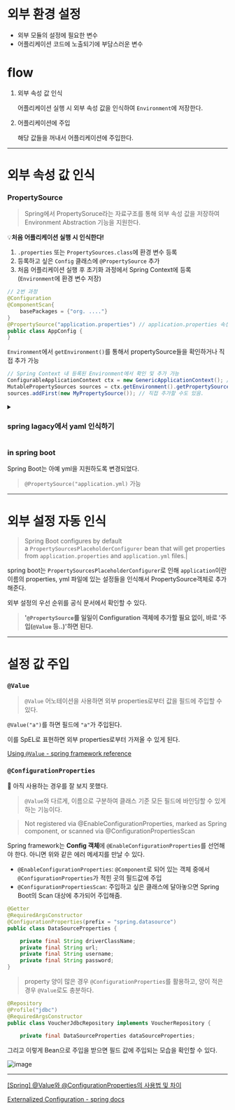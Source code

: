 # 외부 환경 설정

- 외부 모듈의 설정에 필요한 변수
- 어플리케이션 코드에 노출되기에 부담스러운 변수

# flow

1. 외부 속성 값 인식
   
   어플리케이션 실행 시 외부 속성 값을 인식하여 `Environment`에 저장한다.
2. 어플리케이션에 주입

   해당 값들을 꺼내서 어플리케이션에 주입한다.

---

# 외부 속성 값 인식

### PropertySource
> Spring에서 PropertySoruce라는 자료구조를 통해 외부 속성 값을 저장하여 Environment Abstraction 기능을 지원한다.

💡**처음 어플리케이션 실행 시 인식한다!**

1. `.properties` 또는 `PropertySources.class`에 환경 변수 등록
2. 등록하고 싶은 `Config` 클래스에 `@PropertySource` 추가
3. 처음 어플리케이션 실행 후 초기화 과정에서 Spring Context에 등록(`Environment`에 환경 변수 저장)

```java
// 2번 과정
@Configuration
@ComponentScan{
	basePackages = {"org. ...."}
}
@PropertySource("application.properties") // application.properties 속성을 가져와서 Environment에 저장하도록 한다.
public class AppConfig {
}
```

`Environment`에서 `getEnvironment()`를 통해서 propertySource들을 확인하거나 직접 추가 가능

```java
// Spring Context 내 등록된 Environment에서 확인 및 추가 가능
ConfigurableApplicationContext ctx = new GenericApplicationContext(); // context 생성 시점에 내부에서 `@PropertySource`를 인식하여 외부로부터 설정 값을 가져와 Environment에 저장한다.
MutablePropertySources sources = ctx.getEnvironment().getPropertySources(); 
sources.addFirst(new MyPropertySource()); // 직접 추가할 수도 있음.
```

<details>
  <summary><h3>spring lagacy에서 yaml 인식하기</h3></summary>
  
기본적으로 `@PropertySource()`는 `yml`파일 형식을 지원하지 않는다. 
그래서 **yml 형식으로 바꾸는 `PropertySourceFactory`를 구현**해야 한다.

Spring에서 `YamlPropertiesFactoryBean()`을 지원한다. 

```java
public class YamlPropertiesFactory implements PropertySourceFactory {
	@Override
	public PropertySource<?> createPropertySource(String s, EncodedResource encodedResoure) throws IOException {
		var yamlPropertiesFactoryBean = new YamlPropertiesFactoryBean();
yamlPropertiesFactoryBean.setResources(encodedResource.getResource());

	var properties = yamlPropertiesFactoryBean.getObject();
	return new PropertiesPropertySource(encodeResource.getResource(), getFilename(), properties);
	}
}

@Configuration
@ComponentScan{
	basePackages = {"org. ...."}
}
@PropertySource(value = "application.yml", factory = YamlPropertiesFactory.class)
public class AppConfig {
}
```

다음과 같이 일일이 yml로 변환해주는 Factory를 만들고, `@PropertySource`에 등록해야 한다.


[Environment Abstraction - spring framework reference](https://docs.spring.io/spring-framework/reference/core/beans/environment.html#beans-property-source-abstraction)

[YAML로 프로퍼티 작성 - yanju](https://velog.io/@leehanju408/YAML%EB%A1%9C-%ED%94%84%EB%A1%9C%ED%8D%BC%ED%8B%B0-%EC%9E%91%EC%84%B1-c3pz7yvb)
</details>

### in spring boot

Spring Boot는 아예 yml을 지원하도록 변경되었다.
> `@PropertySource("application.yml)` 가능


---

# 외부 설정 자동 인식

> Spring Boot configures by default a `PropertySourcesPlaceholderConfigurer` bean that will get properties from `application.properties` and `application.yml` files.|

spring boot는 `PropertySourcesPlaceholderConfigurer`로 인해 `application`이란 이름의 properties, yml 파일에 있는 설정들을 인식해서 PropertySource객체로 추가해준다.

외부 설정의 우선 순위를 공식 문서에서 확인할 수 있다.

> **'`@PropertySource`를 일일이 Configuration 객체에 추가할 필요 없이, 바로 '주입(`@Value` 등..)'하면 된다.**

---

# 설정 값 주입

### `@Value`

> `@Value` 어노테이션을 사용하면 외부 properties로부터 값을 필드에 주입할 수 있다.

`@Value("a")`를 하면 필드에 `"a"`가 주입된다.

이를 SpEL로 표현하면 외부 properties로부터 가져올 수 있게 된다.

[Using `@Value` - spring framework reference](https://docs.spring.io/spring-framework/reference/core/beans/annotation-config/value-annotations.html)

### `@ConfigurationProperties`

🤔 아직 사용하는 경우를 잘 보지 못했다.

> `@Value`와 다르게, 이름으로 구분하여 클래스 기준 모든 필드에 바인딩할 수 있게 하는 기능이다.

> Not registered via @EnableConfigurationProperties, marked as Spring component, or scanned via @ConfigurationPropertiesScan 

Spring framework는 **Config 객체**에 `@EnableConfigurationProperties`를 선언해야 한다. 아니면 위와 같은 에러 메세지를 만날 수 있다.

- `@EnableConfigurationProperties`: `@Component`로 되어 있는 객체 중에서 `@ConfigurationProperties`가 적힌 곳의 필드값에 주입
- `@ConfigurationPropertiesScan`: 주입하고 싶은 클래스에 달아놓으면 Spring Boot의 Scan 대상에 추가되어 주입해줌.

```java
@Getter
@RequiredArgsConstructor
@ConfigurationProperties(prefix = "spring.datasource")
public class DataSourceProperties {

	private final String driverClassName;
	private final String url;
	private final String username;
	private final String password;
}
```

> property 양이 많은 경우 `@ConfigurationProperties`를 활용하고, 양이 적은 경우 `@Value`로도 충분하다.

```java
@Repository  
@Profile("jdbc")  
@RequiredArgsConstructor  
public class VoucherJdbcRepository implements VoucherRepository {    
  
    private final DataSourceProperties dataSourceProperties;
```
그리고 이렇게 Bean으로 주입을 받으면 필드 값에 주입되는 모습을 확인할 수 있다.

![image](https://github.com/user-attachments/assets/f65241f6-a65a-4aa3-bbdc-f595d53f4df4)

---

[[Spring] @Value와 @ConfigurationProperties의 사용법 및 차이](https://mangkyu.tistory.com/207)

[Externalized Configuration - spring docs](https://docs.spring.io/spring-boot/reference/features/external-config.html)
